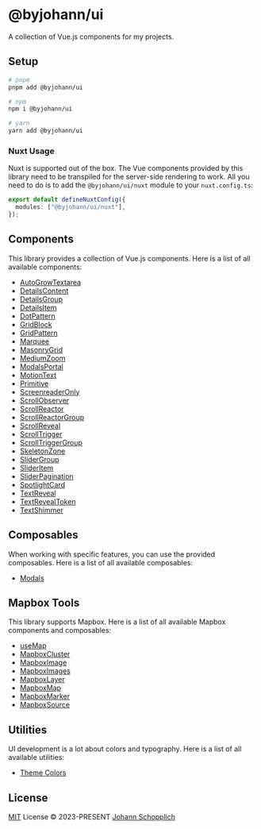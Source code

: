 # @byjohann/ui

A collection of Vue.js components for my projects.

## Setup

```bash
# pnpm
pnpm add @byjohann/ui

# npm
npm i @byjohann/ui

# yarn
yarn add @byjohann/ui
```

### Nuxt Usage

Nuxt is supported out of the box. The Vue components provided by this library need to be transpiled for the server-side rendering to work. All you need to do is to add the `@byjohann/ui/nuxt` module to your `nuxt.config.ts`:

```ts
export default defineNuxtConfig({
  modules: ["@byjohann/ui/nuxt"],
});
```

## Components

This library provides a collection of Vue.js components. Here is a list of all available components:

- [AutoGrowTextarea](./src/components/AutoGrowTextarea.vue)
- [DetailsContent](./src/components/DetailsContent.vue)
- [DetailsGroup](./src/components/DetailsGroup.vue)
- [DetailsItem](./src/components/DetailsItem.vue)
- [DotPattern](./src/components/DotPattern.vue)
- [GridBlock](./src/components/GridBlock.vue)
- [GridPattern](./src/components/GridPattern.vue)
- [Marquee](./src/components/Marquee.vue)
- [MasonryGrid](./src/components/MasonryGrid.vue)
- [MediumZoom](./src/components/MediumZoom.vue)
- [ModalsPortal](./src/components/ModalsPortal.vue)
- [MotionText](./src/components/MotionText.vue)
- [Primitive](./src/components/Primitive)
- [ScreenreaderOnly](./src/components/ScreenreaderOnly.vue)
- [ScrollObserver](./src/components/ScrollObserver.vue)
- [ScrollReactor](./src/components/ScrollReactor.vue)
- [ScrollReactorGroup](./src/components/ScrollReactorGroup.vue)
- [ScrollReveal](./src/components/ScrollReveal.vue)
- [ScrollTrigger](./src/components/ScrollTrigger.vue)
- [ScrollTriggerGroup](./src/components/ScrollTriggerGroup.vue)
- [SkeletonZone](./src/components/SkeletonZone.vue)
- [SliderGroup](./src/components/SliderGroup.vue)
- [SliderItem](./src/components/SliderItem.vue)
- [SliderPagination](./src/components/SliderPagination.vue)
- [SpotlightCard](./src/components/SpotlightCard.vue)
- [TextReveal](./src/components/TextReveal.vue)
- [TextRevealToken](./src/components/TextRevealToken.vue)
- [TextShimmer](./src/components/TextShimmer.vue)

## Composables

When working with specific features, you can use the provided composables. Here is a list of all available composables:

- [Modals](./src/composables/modals.ts)

## Mapbox Tools

This library supports Mapbox. Here is a list of all available Mapbox components and composables:

- [useMap](./src/mapbox/composables.ts)
- [MapboxCluster](./src/mapbox/components/MapboxCluster.vue)
- [MapboxImage](./src/mapbox/components/MapboxImage.vue)
- [MapboxImages](./src/mapbox/components/MapboxImages.vue)
- [MapboxLayer](./src/mapbox/components/MapboxLayer.vue)
- [MapboxMap](./src/mapbox/components/MapboxMap.vue)
- [MapboxMarker](./src/mapbox/components/MapboxMarker.vue)
- [MapboxSource](./src/mapbox/components/MapboxSource.vue)

## Utilities

UI development is a lot about colors and typography. Here is a list of all available utilities:

- [Theme Colors](./src/utils/theme-colors.ts)

## License

[MIT](./LICENSE) License © 2023-PRESENT [Johann Schopplich](https://github.com/johannschopplich)
